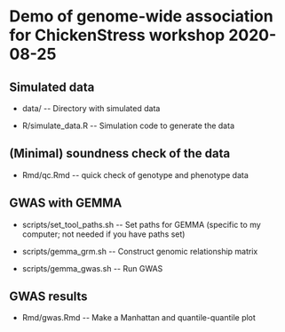 # Demo of genome-wide association for ChickenStress workshop 2020-08-25


## Simulated data

* data/ -- Directory with simulated data

* R/simulate_data.R -- Simulation code to generate the data


## (Minimal) soundness check of the data

* Rmd/qc.Rmd -- quick check of genotype and phenotype data


## GWAS with GEMMA

* scripts/set_tool_paths.sh -- Set paths for GEMMA (specific to my computer; not needed if you have paths set)

* scripts/gemma_grm.sh -- Construct genomic relationship matrix

* scripts/gemma_gwas.sh -- Run GWAS


## GWAS results

* Rmd/gwas.Rmd -- Make a Manhattan and quantile-quantile plot


